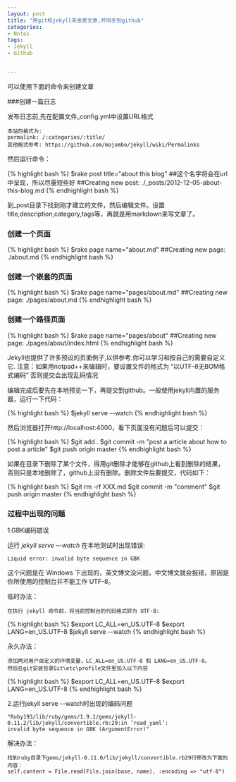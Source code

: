 ```yaml
---
layout: post
title: "用git和jekyll来发表文章,并同步到github"
categories:
- Notes
tags:
- Jekyll
- Github


---
```


可以使用下面的命令来创建文章

###创建一篇日志

发布日志前,先在配置文件_config.yml中设置URL格式

    本站的格式为:
    permalink: /:categories/:title/
    其他格式参考: https://github.com/mojombo/jekyll/wiki/Permalinks

然后运行命令：

{% highlight bash %}
$rake post title="about this blog" 
##这个名字将会在url中呈现，所以尽量短些好
##Creating new post: ./_posts/2012-12-05-about-this-blog.md
{% endhighlight bash %}

到_post目录下找到刚才建立的文件，然后编辑文件。设置title,description,category,tags等，再就是用markdown来写文章了。

### 创建一个页面

{% highlight bash %}
$rake page name="about.md"
##Creating new page: ./about.md
{% endhighlight bash %}

### 创建一个嵌套的页面

{% highlight bash %}
$rake page name="pages/about.md"
##Creating new page: ./pages/about.md
{% endhighlight bash %}

### 创建一个路径页面

{% highlight bash %}
$rake page name="pages/about"
##Creating new page: ./pages/about/index.html
{% endhighlight bash %}

Jekyll也提供了许多预设的页面例子,以供参考.你可以学习和按自己的需要自定义它. 注意：如果用notpad++来编辑时，要设置文件的格式为 “以UTF-8无BOM格式编码” 否则提交会出现乱码情况

编辑完成后要先在本地预览一下，再提交到github。一般使用jekyll内置的服务器，运行一下代码：

{% highlight bash %}
$jekyll serve --watch
{% endhighlight bash %}

然后浏览器打开http://localhost:4000，看下页面没有问题后可以提交：

{% highlight bash %}
$git add .
$git commit -m "post a article about how to post a article"
$git push origin master
{% endhighlight bash %}

如果在目录下删除了某个文件，得用git删除才能够在github上看到删除的结果，否则只是本地删除了，github上没有删除。删除文件后要提交，代码如下：

{% highlight bash %}
$git rm -rf XXX.md
$git commit -m "comment"
$git push origin master
{% endhighlight bash %}

### 过程中出现的问题

1.GBK编码错误

 运行 *jekyll serve –-watch* 在本地测试时出现错误:

    Liquid error: invalid byte sequence in GBK

这个问题是在 Windows 下出现的，英文博文没问题，中文博文就会报错，原因是你所使用的控制台并不能工作 UTF-8。

临时办法：
    
    在执行 jekyll 命令前，将当前控制台的代码格式转为 UTF-8:

{% highlight bash %}
$export LC_ALL=en_US.UTF-8
$export LANG=en_US.UTF-8
$jekyll serve --watch
{% endhighlight bash %}

永久办法：

    添加两对用户自定义的环境变量，LC_ALL=en_US.UTF-8 和 LANG=en_US.UTF-8。
    然后在git安装目录Git\etc\profile文件里加入以下内容

{% highlight bash %}
$export LC_ALL=en_US.UTF-8
$export LANG=en_US.UTF-8
{% endhighlight bash %}

2.运行jekyll serve --watch时出现的编码问题

    "Ruby193/lib/ruby/gems/1.9.1/gems/jekyll-0.11.2/lib/jekyll/convertible.rb:29:in ‘read_yaml’: 
    invalid byte sequence in GBK (ArgumentError)"

解决办法：

    找到ruby目录下gems/jekyll-0.11.0/lib/jekyll/convertible.rb29行修改为下面的内容：
    self.content = File.read(File.join(base, name), :encoding => "utf-8")